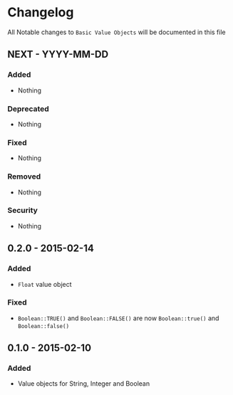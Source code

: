 # Changelog

All Notable changes to `Basic Value Objects` will be documented in this file

## NEXT - YYYY-MM-DD

### Added
- Nothing

### Deprecated
- Nothing

### Fixed
- Nothing

### Removed
- Nothing

### Security
- Nothing


## 0.2.0 - 2015-02-14

### Added
- `Float` value object

### Fixed
- `Boolean::TRUE()` and `Boolean::FALSE()` are now `Boolean::true()` and `Boolean::false()`


## 0.1.0 - 2015-02-10

### Added
- Value objects for String, Integer and Boolean

